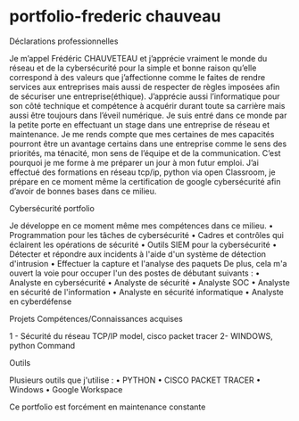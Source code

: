 # portfolio-frederic chauveau
Déclarations professionnelles

Je m’appel Frédéric CHAUVETEAU et j’apprécie vraiment le monde du réseau et de la cybersécurité pour la simple et bonne raison qu’elle correspond à des valeurs que j’affectionne comme le faites de rendre services aux entreprises mais aussi de respecter de règles imposées afin de sécuriser une entreprise(éthique). J’apprécie aussi l’informatique pour son côté technique et compétence à acquérir durant toute sa carrière mais aussi être toujours dans l’éveil numérique. Je suis entré dans ce monde par la petite porte en effectuant un stage dans une entreprise de réseau et maintenance.  Je me rends compte que mes certaines de mes capacités pourront être un avantage certains dans une entreprise comme le sens des priorités, ma ténacité, mon sens de l’équipe et de la communication.  C’est pourquoi je me forme à me préparer un jour à mon futur emploi. 
J’ai effectué des formations en réseau tcp/ip, python via open Classroom, je prépare en ce moment même la certification de google cybersécurité afin d’avoir de bonnes bases dans ce milieu.


Cybersécurité portfolio

Je développe en ce moment même mes compétences dans ce milieu.
•	Programmation pour les tâches de cybersécurité
•	Cadres et contrôles qui éclairent les opérations de sécurité
•	Outils SIEM pour la cybersécurité
•	Détecter et répondre aux incidents à l'aide d'un système de détection d'intrusion
•	Effectuer la capture et l'analyse des paquets
De plus, cela m'a ouvert la voie pour occuper l'un des postes de débutant suivants :
•	Analyste en cybersécurité
•	Analyste de sécurité
•	Analyste SOC
•	Analyste en sécurité de l'information
•	Analyste en sécurité informatique
•	Analyste en cyberdéfense

Projets	Compétences/Connaissances acquises

1 - Sécurité du réseau  TCP/IP model, cisco packet tracer 
2- WINDOWS, python 	Command 


Outils

Plusieurs outils que j'utilise :
•	PYTHON
•	CISCO PACKET TRACER 
•	Windows
•	Google Workspace

Ce portfolio est forcément en maintenance constante



